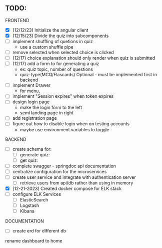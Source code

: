 
## TODO: 

FRONTEND
  - [X] (12/12/23) Initialize the angular client
  - [X] (12/15/23) Divide the quiz into subcomponents
  - [ ] implement shuffling of quetions in quiz
    - use a custom shuffle pipe
  - [ ] remove selected when selected choice is clicked
  - [ ] (12/17) choice explanation should only render when quiz is submitted
  - [ ] (12/17) add a form to for generating a quiz
    - ex: quiz topic, number of questions
    - quiz-type(MCQ/Flascards) Optional - must be implemented first in backend
  - [ ] implement Drawer 
    - for menu,
  - [ ] implement "Session expires" when token expires
  - [ ] design login page
    - make the login form to the left
    - semi landing page in right
  - [ ] add registration page
  - [ ] figure out how to disable login when on testing accounts
    - maybe use environment variables to toggle

BACKEND
  - [ ] create schema for:
    - [ ] generate quiz:
    - [ ] get quiz:
  - [ ] complete swagger - springdoc api documentation
  - [ ] centralize configuration for the microservices
  - [ ] create user service and integrate with authentication server 
    - [ ] retrieve users from api/db rather than using  in memory
  - [X] [12-21-2023] Created docker compose for ELK stack
  - [ ] configure ELK Services
    - [ ] ElasticSearch
    - [ ] Logstash 
    - [ ] Kibana

DOCUMENTATION
  - [ ] create erd for different db

rename dashboard to home
